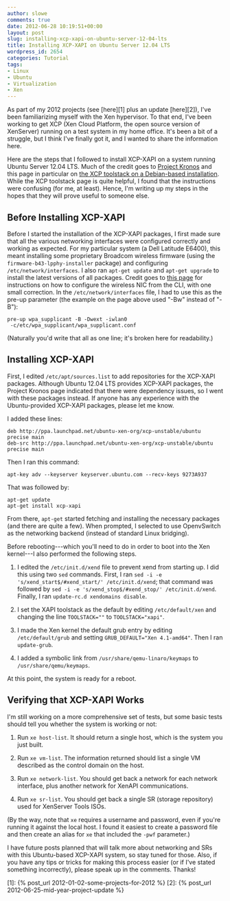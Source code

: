 ```yaml
---
author: slowe
comments: true
date: 2012-06-28 10:19:51+00:00
layout: post
slug: installing-xcp-xapi-on-ubuntu-server-12-04-lts
title: Installing XCP-XAPI on Ubuntu Server 12.04 LTS
wordpress_id: 2654
categories: Tutorial
tags:
- Linux
- Ubuntu
- Virtualization
- Xen
---
```


As part of my 2012 projects (see [here][1] plus an update [here][2]), I've been familiarizing myself with the Xen hypervisor. To that end, I've been working to get XCP (Xen Cloud Platform, the open source version of XenServer) running on a test system in my home office. It's been a bit of a struggle, but I think I've finally got it, and I wanted to share the information here.

Here are the steps that I followed to install XCP-XAPI on a system running Ubuntu Server 12.04 LTS. Much of the credit goes to [Project Kronos](http://wiki.xen.org/wiki/Project_Kronos) and this page in particular on [the XCP toolstack on a Debian-based installation](http://wiki.xen.org/wiki/XCP_toolstack_on_a_Debian-based_distribution). While the XCP toolstack page is quite helpful, I found that the instructions were confusing (for me, at least). Hence, I'm writing up my steps in the hopes that they will prove useful to someone else.

## Before Installing XCP-XAPI

Before I started the installation of the XCP-XAPI packages, I first made sure that all the various networking interfaces were configured correctly and working as expected. For my particular system (a Dell Latitude E6400), this meant installing some proprietary Broadcom wireless firmware (using the `firmware-b43-lpphy-installer` package) and configuring `/etc/network/interfaces`. I also ran `apt-get update` and `apt-get upgrade` to install the latest versions of all packages. Credit goes to [this page](http://www.linuxhomenetworking.com/wiki/index.php/Quick_HOWTO_:_Ch13_:_Linux_Wireless_Networking#Debian_.2F_Ubuntu) for instructions on how to configure the wireless NIC from the CLI, with one small correction. In the `/etc/network/interfaces` file, I had to use this as the pre-up parameter (the example on the page above used "-Bw" instead of "-B"):

    pre-up wpa_supplicant -B -Dwext -iwlan0  
     -c/etc/wpa_supplicant/wpa_supplicant.conf

(Naturally you'd write that all as one line; it's broken here for readability.)

## Installing XCP-XAPI

First, I edited `/etc/apt/sources.list` to add repositories for the XCP-XAPI packages. Although Ubuntu 12.04 LTS provides XCP-XAPI packages, the Project Kronos page indicated that there were dependency issues, so I went with these packages instead. If anyone has any experience with the Ubuntu-provided XCP-XAPI packages, please let me know.

I added these lines:

	deb http://ppa.launchpad.net/ubuntu-xen-org/xcp-unstable/ubuntu precise main  
	deb-src http://ppa.launchpad.net/ubuntu-xen-org/xcp-unstable/ubuntu precise main

Then I ran this command:

    apt-key adv --keyserver keyserver.ubuntu.com --recv-keys 9273A937

That was followed by:

    apt-get update
    apt-get install xcp-xapi

From there, `apt-get` started fetching and installing the necessary packages (and there are quite a few). When prompted, I selected to use OpenvSwitch as the networking backend (instead of standard Linux bridging).

Before rebooting---which you'll need to do in order to boot into the Xen kernel---I also performed the following steps.

1. I edited the `/etc/init.d/xend` file to prevent xend from starting up. I did this using two `sed` commands. First, I ran `sed -i -e 's/xend_start$/#xend_start/' /etc/init.d/xend`; that command was followed by `sed -i -e 's/xend_stop$/#xend_stop/' /etc/init.d/xend`. Finally, I ran `update-rc.d xendomains disable`.

2. I set the XAPI toolstack as the default by editing `/etc/default/xen` and changing the line `TOOLSTACK=""` to `TOOLSTACK="xapi"`.

3. I made the Xen kernel the default grub entry by editing `/etc/default/grub` and setting `GRUB_DEFAULT="Xen 4.1-amd64"`. Then I ran `update-grub`.

4. I added a symbolic link from `/usr/share/qemu-linaro/keymaps` to `/usr/share/qemu/keymaps`.

At this point, the system is ready for a reboot.

## Verifying that XCP-XAPI Works

I'm still working on a more comprehensive set of tests, but some basic tests should tell you whether the system is working or not:

1. Run `xe host-list`. It should return a single host, which is the system you just built.

2. Run `xe vm-list`. The information returned should list a single VM described as the control domain on the host.

3. Run `xe network-list`. You should get back a network for each network interface, plus another network for XenAPI communications.

4. Run `xe sr-list`. You should get back a single SR (storage repository) used for XenServer Tools ISOs.

(By the way, note that `xe` requires a username and password, even if you're running it against the local host. I found it easiest to create a password file and then create an alias for `xe` that included the `-pwf` parameter.)

I have future posts planned that will talk more about networking and SRs with this Ubuntu-based XCP-XAPI system, so stay tuned for those. Also, if you have any tips or tricks for making this process easier (or if I've stated something incorrectly), please speak up in the comments. Thanks!

[1]: {% post_url 2012-01-02-some-projects-for-2012 %}
[2]: {% post_url 2012-06-25-mid-year-project-update %}
